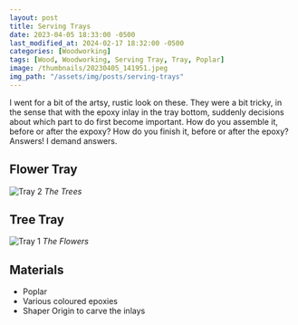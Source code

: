 ```yaml
---
layout: post
title: Serving Trays
date: 2023-04-05 18:33:00 -0500
last_modified_at: 2024-02-17 18:32:00 -0500
categories: [Woodworking]
tags: [Wood, Woodworking, Serving Tray, Tray, Poplar]
image: /thumbnails/20230405_141951.jpeg
img_path: "/assets/img/posts/serving-trays"
---
```


I went for a bit of the artsy, rustic look on these.  They were a bit tricky, in the sense that with the epoxy inlay in the tray bottom, suddenly decisions about which part to do first become important.  How do you assemble it, before or after the expoxy?  How do you finish it, before or after the epoxy?  Answers!  I demand answers.

## Flower Tray

![Tray 2][Tray 2]
_The Trees_

## Tree Tray

![Tray 1][Tray 1]
_The Flowers_

## Materials

- Poplar
- Various coloured epoxies
- Shaper Origin to carve the inlays

[Tray 1]: 20230405_141951.jpeg
[Tray 2]: 20230405_141946.jpeg
